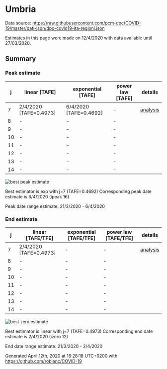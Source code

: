 # Umbria


Data source: https://raw.githubusercontent.com/pcm-dpc/COVID-19/master/dati-json/dpc-covid19-ita-regioni.json

Estimates in this page were made on 12/4/2020 with data available until 27/03/2020.


## Summary 

### Peak estimate 
|j|linear [TAFE]|exponential [TAFE]|power law [TAFE]|details|
|---|----|-----------|---------|-------|
|7|2/4/2020 [TAFE=0.4973]|6/4/2020 [TAFE=0.4692]|-|[analysis](COVID-19_umbria_j7_2020-03-27.md)|
|8|-|-|-||
|9|-|-|-||
|10|-|-|-||
|11|-|-|-||
|12|-|-|-||
|13|-|-|-||
|14|-|-|-||

![best peak estimate](COVID-19_umbria_j7_2020-03-27.png)

Best estimator is exp with j=7 (TAFE=0.4692)
Corresponding peak date estimate is 6/4/2020 (ipeak 16)


Peak date range estimate: 21/3/2020 - 6/4/2020

### End estimate 
|j|linear [TAFE/TFE]|exponential [TAFE/TFE]|power law [TAFE/TFE]|details|
|---|----|-----------|---------|-------|
|7|2/4/2020 [TAFE=0.4973]|-|-|[analysis](COVID-19_umbria_j7_2020-03-27.md)|
|8|-|-|-||
|9|-|-|-||
|10|-|-|-||
|11|-|-|-||
|12|-|-|-||
|13|-|-|-||
|14|-|-|-||

![best zero estimate](COVID-19_umbria_j7_2020-03-27.png)

Best estimator is linear with j=7 (TAFE=0.4973)
Corresponding end date estimate is 2/4/2020 (izero 12)


End date range estimate: 21/3/2020 - 2/4/2020

Generated April 12th, 2020 at 16:28:18 UTC+0200 with https://github.com/robianc/COVID-19
